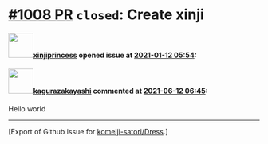 # [\#1008 PR](https://github.com/komeiji-satori/Dress/pull/1008) `closed`: Create xinji

#### <img src="https://avatars.githubusercontent.com/u/56882651?u=872ba84244e68b50f3cbd4607011358bcbd9d825&v=4" width="50">[xinjiprincess](https://github.com/xinjiprincess) opened issue at [2021-01-12 05:54](https://github.com/komeiji-satori/Dress/pull/1008):



#### <img src="https://avatars.githubusercontent.com/u/2824841?u=b6e28fbc3f5ac12daf4b9a169194996ca20b57fb&v=4" width="50">[kagurazakayashi](https://github.com/kagurazakayashi) commented at [2021-06-12 06:45](https://github.com/komeiji-satori/Dress/pull/1008#issuecomment-860009738):

Hello world


-------------------------------------------------------------------------------



[Export of Github issue for [komeiji-satori/Dress](https://github.com/komeiji-satori/Dress).]
